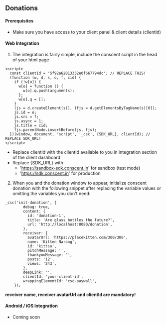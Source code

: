 ## Donations

#### Prerequisites

- Make sure you have access to your client panel & client details (clientId)

#### Web Integration

1. The integration is fairly simple, include the conscent script in the head of your html page

```
<script>
  const clientId = '5f92a62013332e0f667794dc'; // REPLACE THIS!
  (function (w, d, s, o, f, cid) {
    if (!w[o]) {
      w[o] = function () {
        w[o].q.push(arguments);
      };
      w[o].q = [];
    }
    (js = d.createElement(s)), (fjs = d.getElementsByTagName(s)[0]);
    js.id = o;
    js.src = f;
    js.async = 1;
    js.title = cid;
    fjs.parentNode.insertBefore(js, fjs);
  })(window, document, 'script', '_csc', {SDK_URL}, clientId); // REPLACE SDK_URL!
</script>
```

- Replace clientId with the clientId available to you in integration section of the client dashboard
- Replace {SDK_URL} with
  - 'https://sandbox-sdk.conscent.in' for sandbox (test mode)
  - 'https://sdk.conscent.in' for production

2. When you and the donation window to appear, initialize conscent donation with the following snippet after replacing the variable values or omitting the variables you don't need:

```
_csc('init-donation', {
        debug: true,
        content: {
          id: 'donation-1',
          title: 'Are glass bottles the future?',
          url: 'http://localhost:8080/donation',
        },
        receiver: {
          avatarUrl: 'https://placekitten.com/300/300',
          name: 'Kitten Narang',
          id: 'kittsu',
          pitchMessage: '',
          thankyouMessage: '',
          posts: '12',
          views: '243',
        },
        deepLink: '',
        clientId: 'your-client-id',
        wrappingElementId: 'csc-paywall',
    });
```

**receiver name, receiver avatarUrl and clientId are mandatory!**

#### Android / iOS Integration

- Coming soon

